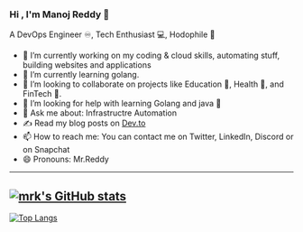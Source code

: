 ### Hi , I'm Manoj Reddy 👋
A DevOps Engineer ♾️, Tech Enthusiast 💻, Hodophile 🚀

- 🔭 I’m currently working on my coding & cloud skills, automating stuff, building websites and applications
- 🌱 I’m currently learning golang.
- 👯 I’m looking to collaborate on projects like Education 🏫, Health 🏥, and FinTech 💱.
- 🤔 I’m looking for help with learning Golang and java 🐍
- 💬 Ask me about:  Infrastructre Automation
- ✍️ Read my blog posts on <a href="https://dev.to/manojreddy">Dev.to</a>
- 📫 How to reach me: You can contact me on Twitter, LinkedIn, Discord or on Snapchat
- 😄 Pronouns: Mr.Reddy
----
[![mrk's GitHub stats](https://github-readme-stats.vercel.app/api?username=mrk-97)](https://github.com/mrk-97/github-readme-stats)
----
[![Top Langs](https://github-readme-stats-git-masterrstaa-rickstaa.vercel.app/api/top-langs/?username=mrk-97&exclude_repo=github-readme-stats,e2e-cicd,torch,node-user-service,tech-interview-handbook)](https://github.com/anuraghazra/github-readme-stats)

